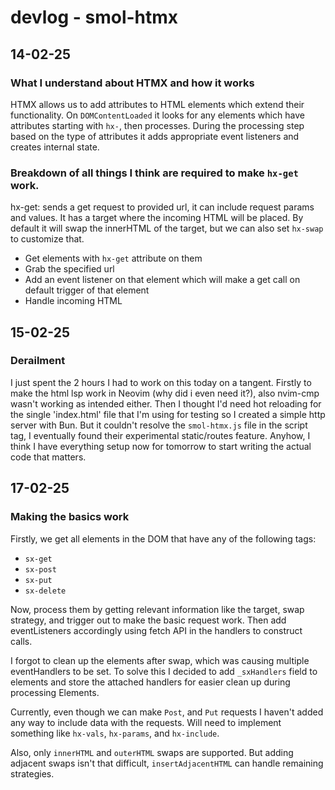 # devlog - smol-htmx 

## 14-02-25

### What I understand about HTMX and how it works

HTMX allows us to add attributes to HTML elements which extend their functionality. On `DOMContentLoaded` it looks for
any elements which have attributes starting with `hx-`, then processes. During the processing step based on the type of
attributes it adds appropriate event listeners and creates internal state.

### Breakdown of all things I think are required to make `hx-get` work.

hx-get: sends a get request to provided url, it can include request params and values. It has a target where the
incoming HTML will be placed. By default it will swap the innerHTML of the target, but we can also set `hx-swap` to
customize that.

- Get elements with `hx-get` attribute on them
- Grab the specified url
- Add an event listener on that element which will make a get call on default trigger of that element
- Handle incoming HTML

## 15-02-25

### Derailment

I just spent the 2 hours I had to work on this today on a tangent. Firstly to make the html lsp work in Neovim (why did
i even need it?), also nvim-cmp wasn't working as intended either. Then I thought I'd need hot reloading for the single
'index.html' file that I'm using for testing so I created a simple http server with Bun. But it couldn't resolve the
`smol-htmx.js` file in the script tag, I eventually found their experimental static/routes feature. Anyhow, I think I
have everything setup now for tomorrow to start writing the actual code that matters.

## 17-02-25

### Making the basics work

Firstly, we get all elements in the DOM that have any of the following tags:
- `sx-get`
- `sx-post`
- `sx-put`
- `sx-delete`

Now, process them by getting relevant information like the target, swap strategy, and trigger
out to make the basic request work. Then add eventListeners accordingly using fetch API
in the handlers to construct calls.

I forgot to clean up the elements after swap, which was causing multiple eventHandlers to be set.
To solve this I decided to add `_sxHandlers` field to elements and store the attached handlers for
easier clean up during processing Elements.

Currently, even though we can make `Post`, and `Put` requests I haven't added any way to include data
with the requests. Will need to implement something like `hx-vals`, `hx-params`, and `hx-include`.

Also, only `innerHTML` and `outerHTML` swaps are supported. But adding adjacent swaps isn't that difficult,
`insertAdjacentHTML` can handle remaining strategies.
